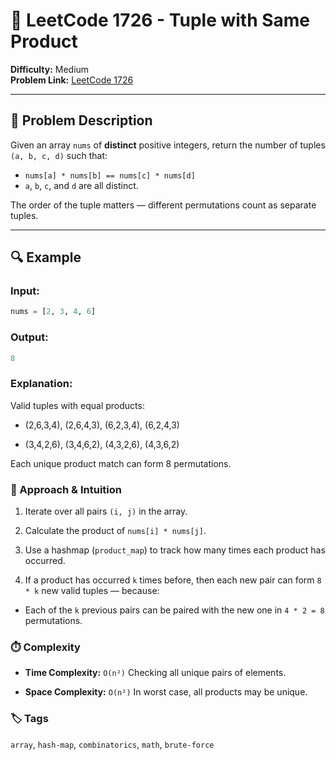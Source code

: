 # 🧮 LeetCode 1726 - Tuple with Same Product

**Difficulty:** Medium  
**Problem Link:** [LeetCode 1726](https://leetcode.com/problems/tuple-with-same-product/)

---

## 🧩 Problem Description

Given an array `nums` of **distinct** positive integers, return the number of tuples `(a, b, c, d)` such that:

- `nums[a] * nums[b] == nums[c] * nums[d]`
- `a`, `b`, `c`, and `d` are all distinct.

The order of the tuple matters — different permutations count as separate tuples.

---

## 🔍 Example

### Input:
```python
nums = [2, 3, 4, 6]
```

### Output:
```python
8
```

### Explanation:

Valid tuples with equal products:

- (2,6,3,4), (2,6,4,3), (6,2,3,4), (6,2,4,3)

- (3,4,2,6), (3,4,6,2), (4,3,2,6), (4,3,6,2)

Each unique product match can form 8 permutations.

### 🧠 Approach & Intuition

1. Iterate over all pairs `(i, j)` in the array.

2. Calculate the product of `nums[i] * nums[j]`.

3. Use a hashmap (`product_map`) to track how many times each product has occurred.

4. If a product has occurred `k` times before, then each new pair can form `8 * k` new valid tuples — because:

- Each of the `k` previous pairs can be paired with the new one in `4 * 2 = 8` permutations.

### ⏱️ Complexity

- **Time Complexity:** `O(n²)`
Checking all unique pairs of elements.

- **Space Complexity:** `O(n²)`
In worst case, all products may be unique.

### 🏷️ Tags

`array`, `hash-map`, `combinatorics`, `math`, `brute-force`